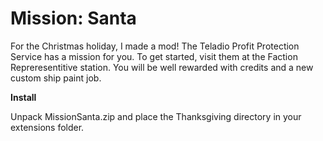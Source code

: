 # Mission: Santa

For the Christmas holiday, I made a mod!  The Teladio Profit Protection Service has a mission for you.  To get started, visit them at the Faction Repreresentitive station.  You will be well rewarded with credits and a new custom ship paint job.

**Install**

Unpack MissionSanta.zip and place the Thanksgiving directory in your extensions folder.
